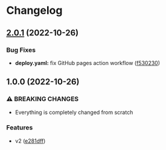 # Changelog

## [2.0.1](https://github.com/Rajaniraiyn/Search-It/compare/v2.0.0...v2.0.1) (2022-10-26)


### Bug Fixes

* **deploy.yaml:** fix GitHub pages action workflow ([f530230](https://github.com/Rajaniraiyn/Search-It/commit/f53023089184f708d643eef7ed5f0965e02eb745))

## 1.0.0 (2022-10-26)


### ⚠ BREAKING CHANGES

* Everything is completely changed from scratch

### Features

* v2 ([e281dff](https://github.com/Rajaniraiyn/Search-It/commit/e281dffe579c3e513903874db6aa9aa9421aeb97))
